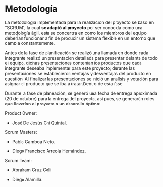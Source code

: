 # Metodología
La metodología implementada para la realización del proyecto se basó en "SCRUM", la cual **se adaptó al proyecto** por ser conocida como una metodología ágil, esta se concentra en como los miembros del equipo deberÌan funcionar a fin de producir un sistema flexible en un entorno que cambia constantemente.

Antes de la fase de planificación se realizó una llamada en donde cada integrante realizó un presentacion detallada para presentar delante de todo el equipo, dichas presentaciones contenian los productos que cada integrante deseaba implementar para este proyecto; durante las presentaciones se establecieron ventajas y desventajas del producto en cuestión. Al finalizar las presentaciones se inició un analísis y votación para asignar el producto que se iba a tratar.Dentro de esta fase 

Durante la fase de planeación, se generó una fecha de entrega aproximada (20 de octubre) para la entrega del proyecto, así pues, se generarón roles que llevarían al proyecto a un desarollo óptimo:

Product Owner:


* José De Jesús Chi Quintal.


Scrum Masters:


* Pablo Gamboa Nieto.


* Diego Francisco Arreola Hernández.


Scrum Team:


* Abraham Cruz Colli


* Diego Alamilla.






